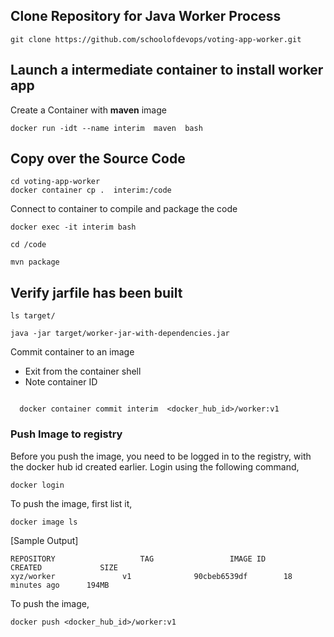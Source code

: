 ## Clone Repository for Java Worker Process

```
git clone https://github.com/schoolofdevops/voting-app-worker.git
```

## Launch a intermediate container to install worker app 

Create a Container with  **maven** image 

```
docker run -idt --name interim  maven  bash

```

## Copy over the Source Code


```
cd voting-app-worker 
docker container cp .  interim:/code

```

Connect to container to compile and package the code 


```
docker exec -it interim bash 

cd /code

mvn package

```

## Verify jarfile has been built 

```
ls target/

java -jar target/worker-jar-with-dependencies.jar
```


Commit  container to an image
 
  * Exit from the container shell 
  * Note container ID 



```
     
  docker container commit interim  <docker_hub_id>/worker:v1

```


### Push Image to registry 

Before you push the image, you need to be logged in to the registry, with the docker hub id created earlier. Login using the following command, 

```
docker login 
```

To push the image, first list it, 

```
docker image ls
```

[Sample Output]

```
REPOSITORY                   TAG                 IMAGE ID            CREATED             SIZE
xyz/worker               v1              90cbeb6539df        18 minutes ago      194MB

```

To push the image, 


```
docker push <docker_hub_id>/worker:v1
```

